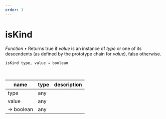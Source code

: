 ```yaml
---
order: 1
---
```

# isKind

_Function_ &bull; Returns true if _value_ is an instance of _type_ or one of its descendents (as defined by the prototype chain for _value_), false otherwise.

<pre><code>isKind type, value &rarr; boolean</code></pre>
<br>

| name | type | description |
|------|------|-------------|
|type|any||
|value|any||
|&rarr; boolean|any||



